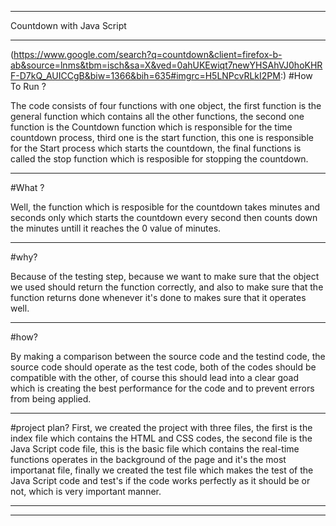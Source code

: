 ***
Countdown with Java Script
***
(https://www.google.com/search?q=countdown&client=firefox-b-ab&source=lnms&tbm=isch&sa=X&ved=0ahUKEwiqt7newYHSAhVJ0hoKHRF-D7kQ_AUICCgB&biw=1366&bih=635#imgrc=H5LNPcvRLkI2PM:)
#How To Run ? 

The code consists of four functions with one object, the first function is the general function which contains all the other functions, the second one function is the Countdown function which is responsible for the time countdown process, third one is the start function, this one is responsible for the Start process which starts the countdown, the final functions is called the stop function which is resposible for stopping the countdown.
***


#What ?

Well, the function which is resposible for the countdown takes minutes and seconds only which starts the countdown every second then counts down the minutes untill it reaches the 0 value of minutes.
***


#why?

Because of the testing step, because we want to make sure that the object we used should return the function correctly, and also to make sure that the function returns done whenever it's done to makes sure that it operates well.
***


#how?

By making a comparison between the source code and the testind code, the source code should operate as the test code, both of the codes should be compatible with the other, of course this should lead into a clear goad which is creating the best performance for the code and to prevent errors from being applied.
***


#project plan?
First, we created the project with three files, the first is the index file which contains the HTML and CSS codes, the second file is the Java Script code file, this is the basic file which contains the real-time functions operates in the background of the page and it's the most importanat file, finally we created the test file which makes the test of the Java Script code and test's if the code works perfectly as it should be or not, which is very important manner.
***
***
